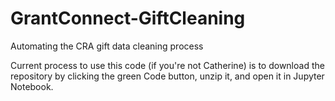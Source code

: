 # GrantConnect-GiftCleaning
Automating the CRA gift data cleaning process

Current process to use this code (if you're not Catherine) is to download the repository by clicking the green Code button, unzip it, and open it in Jupyter Notebook.
